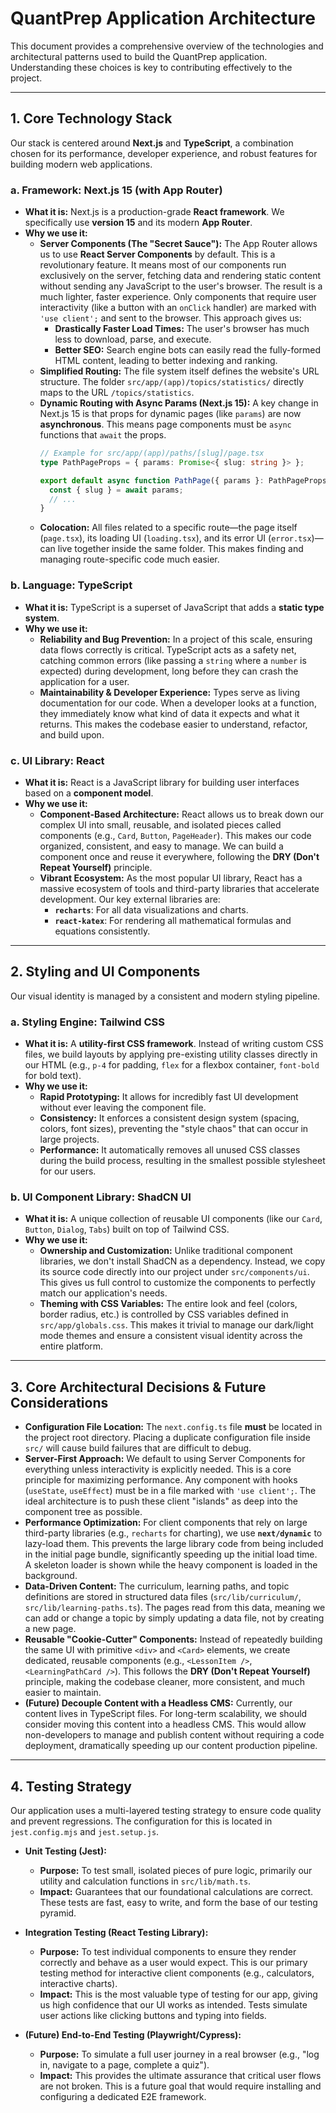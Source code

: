 # QuantPrep Application Architecture

This document provides a comprehensive overview of the technologies and architectural patterns used to build the QuantPrep application. Understanding these choices is key to contributing effectively to the project.

---

## 1. Core Technology Stack

Our stack is centered around **Next.js** and **TypeScript**, a combination chosen for its performance, developer experience, and robust features for building modern web applications.

### a. Framework: Next.js 15 (with App Router)

- **What it is:** Next.js is a production-grade **React framework**. We specifically use **version 15** and its modern **App Router**.
- **Why we use it:**
    - **Server Components (The "Secret Sauce"):** The App Router allows us to use **React Server Components** by default. This is a revolutionary feature. It means most of our components run exclusively on the server, fetching data and rendering static content without sending any JavaScript to the user's browser. The result is a much lighter, faster experience. Only components that require user interactivity (like a button with an `onClick` handler) are marked with `'use client';` and sent to the browser. This approach gives us:
        - **Drastically Faster Load Times:** The user's browser has much less to download, parse, and execute.
        - **Better SEO:** Search engine bots can easily read the fully-formed HTML content, leading to better indexing and ranking.
    - **Simplified Routing:** The file system itself defines the website's URL structure. The folder `src/app/(app)/topics/statistics/` directly maps to the URL `/topics/statistics`.
    - **Dynamic Routing with Async Params (Next.js 15):** A key change in Next.js 15 is that props for dynamic pages (like `params`) are now **asynchronous**. This means page components must be `async` functions that `await` the props.
      ```typescript
      // Example for src/app/(app)/paths/[slug]/page.tsx
      type PathPageProps = { params: Promise<{ slug: string }> };

      export default async function PathPage({ params }: PathPageProps) {
        const { slug } = await params;
        // ...
      }
      ```
    - **Colocation:** All files related to a specific route—the page itself (`page.tsx`), its loading UI (`loading.tsx`), and its error UI (`error.tsx`)—can live together inside the same folder. This makes finding and managing route-specific code much easier.

### b. Language: TypeScript

- **What it is:** TypeScript is a superset of JavaScript that adds a **static type system**.
- **Why we use it:**
    - **Reliability and Bug Prevention:** In a project of this scale, ensuring data flows correctly is critical. TypeScript acts as a safety net, catching common errors (like passing a `string` where a `number` is expected) during development, long before they can crash the application for a user.
    - **Maintainability & Developer Experience:** Types serve as living documentation for our code. When a developer looks at a function, they immediately know what kind of data it expects and what it returns. This makes the codebase easier to understand, refactor, and build upon.

### c. UI Library: React

- **What it is:** React is a JavaScript library for building user interfaces based on a **component model**.
- **Why we use it:**
    - **Component-Based Architecture:** React allows us to break down our complex UI into small, reusable, and isolated pieces called components (e.g., `Card`, `Button`, `PageHeader`). This makes our code organized, consistent, and easy to manage. We can build a component once and reuse it everywhere, following the **DRY (Don't Repeat Yourself)** principle.
    - **Vibrant Ecosystem:** As the most popular UI library, React has a massive ecosystem of tools and third-party libraries that accelerate development. Our key external libraries are:
        - **`recharts`**: For all data visualizations and charts.
        - **`react-katex`**: For rendering all mathematical formulas and equations consistently.

---

## 2. Styling and UI Components

Our visual identity is managed by a consistent and modern styling pipeline.

### a. Styling Engine: Tailwind CSS

- **What it is:** A **utility-first CSS framework**. Instead of writing custom CSS files, we build layouts by applying pre-existing utility classes directly in our HTML (e.g., `p-4` for padding, `flex` for a flexbox container, `font-bold` for bold text).
- **Why we use it:**
    - **Rapid Prototyping:** It allows for incredibly fast UI development without ever leaving the component file.
    - **Consistency:** It enforces a consistent design system (spacing, colors, font sizes), preventing the "style chaos" that can occur in large projects.
    - **Performance:** It automatically removes all unused CSS classes during the build process, resulting in the smallest possible stylesheet for our users.

### b. UI Component Library: ShadCN UI

- **What it is:** A unique collection of reusable UI components (like our `Card`, `Button`, `Dialog`, `Tabs`) built on top of Tailwind CSS.
- **Why we use it:**
    - **Ownership and Customization:** Unlike traditional component libraries, we don't install ShadCN as a dependency. Instead, we copy its source code directly into our project under `src/components/ui`. This gives us full control to customize the components to perfectly match our application's needs.
    - **Theming with CSS Variables:** The entire look and feel (colors, border radius, etc.) is controlled by CSS variables defined in `src/app/globals.css`. This makes it trivial to manage our dark/light mode themes and ensure a consistent visual identity across the entire platform.

---

## 3. Core Architectural Decisions & Future Considerations

- **Configuration File Location:** The `next.config.ts` file **must** be located in the project root directory. Placing a duplicate configuration file inside `src/` will cause build failures that are difficult to debug.
- **Server-First Approach:** We default to using Server Components for everything unless interactivity is explicitly needed. This is a core principle for maximizing performance. Any component with hooks (`useState`, `useEffect`) must be in a file marked with `'use client';`. The ideal architecture is to push these client "islands" as deep into the component tree as possible.
- **Performance Optimization:** For client components that rely on large third-party libraries (e.g., `recharts` for charting), we use **`next/dynamic`** to lazy-load them. This prevents the large library code from being included in the initial page bundle, significantly speeding up the initial load time. A skeleton loader is shown while the heavy component is loaded in the background.
- **Data-Driven Content:** The curriculum, learning paths, and topic definitions are stored in structured data files (`src/lib/curriculum/`, `src/lib/learning-paths.ts`). The pages read from this data, meaning we can add or change a topic by simply updating a data file, not by creating a new page.
- **Reusable "Cookie-Cutter" Components:** Instead of repeatedly building the same UI with primitive `<div>` and `<Card>` elements, we create dedicated, reusable components (e.g., `<LessonItem />`, `<LearningPathCard />`). This follows the **DRY (Don't Repeat Yourself)** principle, making the codebase cleaner, more consistent, and much easier to maintain.
- **(Future) Decouple Content with a Headless CMS:** Currently, our content lives in TypeScript files. For long-term scalability, we should consider moving this content into a headless CMS. This would allow non-developers to manage and publish content without requiring a code deployment, dramatically speeding up our content production pipeline.

---

## 4. Testing Strategy

Our application uses a multi-layered testing strategy to ensure code quality and prevent regressions. The configuration for this is located in `jest.config.mjs` and `jest.setup.js`.

- **Unit Testing (Jest):**
  - **Purpose:** To test small, isolated pieces of pure logic, primarily our utility and calculation functions in `src/lib/math.ts`.
  - **Impact:** Guarantees that our foundational calculations are correct. These tests are fast, easy to write, and form the base of our testing pyramid.

- **Integration Testing (React Testing Library):**
  - **Purpose:** To test individual components to ensure they render correctly and behave as a user would expect. This is our primary testing method for interactive client components (e.g., calculators, interactive charts).
  - **Impact:** This is the most valuable type of testing for our app, giving us high confidence that our UI works as intended. Tests simulate user actions like clicking buttons and typing into fields.

- **(Future) End-to-End Testing (Playwright/Cypress):**
  - **Purpose:** To simulate a full user journey in a real browser (e.g., "log in, navigate to a page, complete a quiz").
  - **Impact:** This provides the ultimate assurance that critical user flows are not broken. This is a future goal that would require installing and configuring a dedicated E2E framework.
